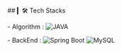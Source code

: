 <p>
 ## ▎🛠 Tech Stacks
 <p></p>
 - Algorithm : 
 <img alt="JAVA" src="https://img.shields.io/badge/-JAVA-critical?style=flat-square&logo=JAVA&logoColor=white" />
 <p></p>
 - BackEnd : 
 <img alt="Spring Boot" src="https://img.shields.io/badge/-Spring Boot-brightgreen?style=flat-square&logo=springboot&logoColor=white" />
 <img alt="MySQL" src="https://img.shields.io/badge/-MySQL-informational?style=flat-square&logo=MySQL&logoColor=white" />
</p>

